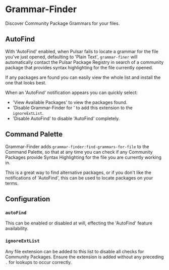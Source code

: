 # Grammar-Finder

Discover Community Package Grammars for your files.

## AutoFind

With 'AutoFind' enabled, when Pulsar fails to locate a grammar for the file you've just opened, defaulting to 'Plain Text', `grammar-finer` will automatically contact the Pulsar Package Registry in search of a community package that provides syntax highlighting for the file currently opened.

If any packages are found you can easily view the whole list and install the one that looks best.

When an 'AutoFind' notification appears you can quickly select:
  * 'View Available Packages' to view the packages found.
  * 'Disable Grammar-Finder for <ext>' to add this extension to the `ignoreExtList`.
  * 'Disable AutoFind' to disable 'AutoFind' completely.

## Command Palette

Grammar-Finder adds `grammar-finder:find-grammars-for-file` to the Command Palette, so that at any time you can check if any Community Packages provide Syntax Highlighting for the file you are currently working in.

This is a great way to find alternative packages, or if you don't like the notifications of 'AutoFind', this can be used to locate packages on your terms.

## Configuration

### `autoFind`

This can be enabled or disabled at will, effecting the 'AutoFind' feature availability.

### `ignoreExtList`

Any file extension can be added to this list to disable all checks for Community Packages. Ensure the extension is added without any preceding `.` for lookups to occur correctly.
